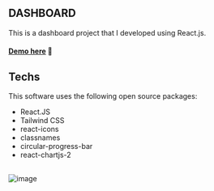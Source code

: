 ## DASHBOARD

This is a dashboard project that I developed using React.js.
#### [Demo here](https://constructor-dashboard.netlify.app/) 🚀

## Techs
This software uses the following open source packages:
* React.JS
* Tailwind CSS
* react-icons
* classnames
* circular-progress-bar
* react-chartjs-2

## 
![image](https://github.com/busrakk/constructor-dashboard/assets/62840507/d219bbf8-e044-4495-95bd-ffc3d9df60ae0.png)





